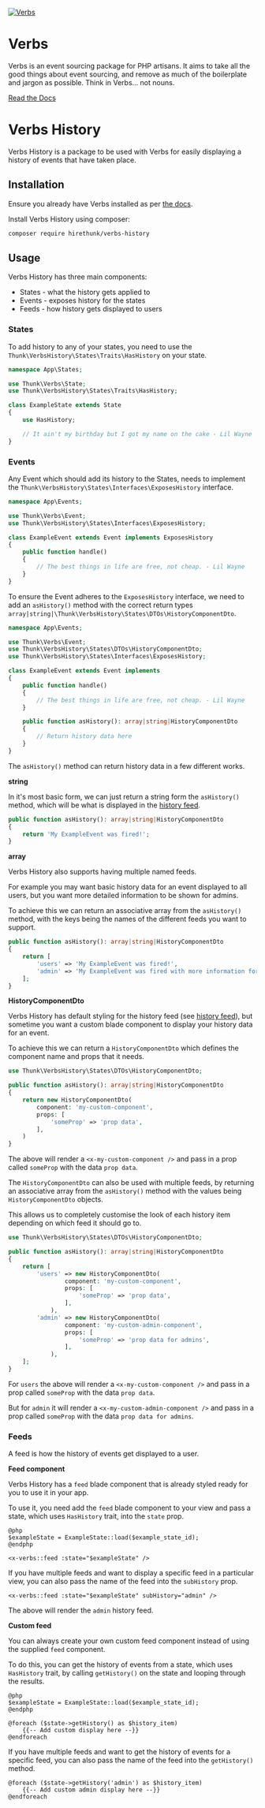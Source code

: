 [![Verbs](art/verbs-animated.gif)](https://verbs.thunk.dev/)

# Verbs

Verbs is an event sourcing package for PHP artisans. It aims to take all the good
things about event sourcing, and remove as much of the boilerplate and jargon as
possible. Think in Verbs… not nouns.

[Read the Docs](https://verbs.thunk.dev/)

# Verbs History

Verbs History is a package to be used with Verbs for easily displaying a history of events that have taken place.

## Installation

Ensure you already have Verbs installed as per [the docs](https://verbs.thunk.dev/docs/getting-started/quickstart).

Install Verbs History using composer:

```bash
composer require hirethunk/verbs-history
```

## Usage

Verbs History has three main components:
- States - what the history gets applied to
- Events - exposes history for the states
- Feeds - how history gets displayed to users

### States

To add history to any of your states, you need to use the `Thunk\VerbsHistory\States\Traits\HasHistory` on your state.

```php
namespace App\States;

use Thunk\Verbs\State;
use Thunk\VerbsHistory\States\Traits\HasHistory;

class ExampleState extends State
{
    use HasHistory;

    // It ain't my birthday but I got my name on the cake - Lil Wayne
}
```

### Events

Any Event which should add its history to the States, needs to implement the `Thunk\VerbsHistory\States\Interfaces\ExposesHistory` interface.

```php
namespace App\Events;

use Thunk\Verbs\Event;
use Thunk\VerbsHistory\States\Interfaces\ExposesHistory;

class ExampleEvent extends Event implements ExposesHistory
{
    public function handle()
    {
        // The best things in life are free, not cheap. - Lil Wayne
    }
}
```

To ensure the Event adheres to the `ExposesHistory` interface, we need to add an `asHistory()` method with the correct return types `array|string|\Thunk\VerbsHistory\States\DTOs\HistoryComponentDto`.

```php
namespace App\Events;

use Thunk\Verbs\Event;
use Thunk\VerbsHistory\States\DTOs\HistoryComponentDto;
use Thunk\VerbsHistory\States\Interfaces\ExposesHistory;

class ExampleEvent extends Event implements
{
    public function handle()
    {
        // The best things in life are free, not cheap. - Lil Wayne
    }

    public function asHistory(): array|string|HistoryComponentDto
    {
        // Return history data here
    }
}
```

The `asHistory()` method can return history data in a few different works.

**string**

In it's most basic form, we can just return a string form the `asHistory()` method, which will be what is displayed in the [history feed](#feeds).

```php
public function asHistory(): array|string|HistoryComponentDto
{
    return 'My ExampleEvent was fired!';
}
```

**array**

Verbs History also supports having multiple named feeds.

For example you may want basic history data for an event displayed to all users, but you want more detailed information to be shown for admins.

To achieve this we can return an associative array from the `asHistory()` method, with the keys being the names of the different feeds you want to support.

```php
public function asHistory(): array|string|HistoryComponentDto
{
    return [
        'users' => 'My ExampleEvent was fired!',
        'admin' => 'My ExampleEvent was fired with more information for admins!'
    ];
}
```

**HistoryComponentDto**

Verbs History has default styling for the history feed (see [history feed](#feeds)), but sometime you want a custom blade component to display your history data for an event.

To achieve this we can return a `HistoryComponentDto` which defines the component name and props that it needs.

```php
use Thunk\VerbsHistory\States\DTOs\HistoryComponentDto;

public function asHistory(): array|string|HistoryComponentDto
{
    return new HistoryComponentDto(
        component: 'my-custom-component',
        props: [
            'someProp' => 'prop data',
        ],
    )
}
```

The above will render a `<x-my-custom-component />` and pass in a prop called `someProp` with the data `prop data`.

The `HistoryComponentDto` can also be used with multiple feeds, by returning an associative array from the `asHistory()` method with the values being `HistoryComponentDto` objects.

This allows us to completely customise the look of each history item depending on which feed it should go to.

```php
use Thunk\VerbsHistory\States\DTOs\HistoryComponentDto;

public function asHistory(): array|string|HistoryComponentDto
{
    return [
        'users' => new HistoryComponentDto(
                component: 'my-custom-component',
                props: [
                    'someProp' => 'prop data',
                ],
            ),
        'admin' => new HistoryComponentDto(
                component: 'my-custom-admin-component',
                props: [
                    'someProp' => 'prop data for admins',
                ],
            ),
    ];
}
```

For `users` the above will render a `<x-my-custom-component />` and pass in a prop called `someProp` with the data `prop data`.

But for `admin` it will render a `<x-my-custom-admin-component />` and pass in a prop called `someProp` with the data `prop data for admins`.

### Feeds

A feed is how the history of events get displayed to a user.

**Feed component**

Verbs History has a `feed` blade component that is already styled ready for you to use it in your app.

To use it, you need add the `feed` blade component to your view and pass a state, which uses `HasHistory` trait, into the `state` prop.

```blade
@php
$exampleState = ExampleState::load($example_state_id);
@endphp

<x-verbs::feed :state="$exampleState" />
```

If you have multiple feeds and want to display a specific feed in a particular view, you can also pass the name of the feed into the `subHistory` prop.

```blade
<x-verbs::feed :state="$exampleState" subHistory="admin" />
```

The above will render the `admin` history feed.

**Custom feed**

You can always create your own custom feed component instead of using the supplied `feed` component.

To do this, you can get the history of events from a state, which uses `HasHistory` trait, by calling `getHistory()` on the state and looping through the results.

```blade
@php
$exampleState = ExampleState::load($example_state_id);
@endphp

@foreach ($state->getHistory() as $history_item)
    {{-- Add custom display here --}}
@endforeach
```

If you have multiple feeds and want to get the history of events for a specific feed, you can also pass the name of the feed into the `getHistory()` method.

```blade
@foreach ($state->getHistory('admin') as $history_item)
    {{-- Add custom admin display here --}}
@endforeach
```
